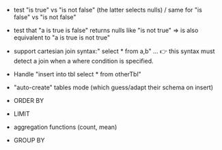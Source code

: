 

- test "is true" vs "is not false" (the latter selects nulls) / same for "is false" vs "is not false"
- test that "a is true is false" returns nulls like "is not true"
      => is also equivalent to "a is true is not true"

- support cartesian join syntax:" select * from a,b" ... 👉 this syntax must detect a join when a where condition is specified.
- Handle "insert into tbl select * from otherTbl"


- "auto-create" tables mode (which guess/adapt their schema on insert)
- ORDER BY
- LIMIT
- aggregation functions (count, mean)
- GROUP BY
